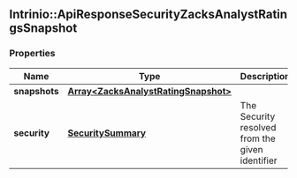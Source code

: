 ## Intrinio::ApiResponseSecurityZacksAnalystRatingsSnapshot

### Properties
Name | Type | Description | Notes
------------ | ------------- | ------------- | -------------
**snapshots** | [**Array&lt;ZacksAnalystRatingSnapshot&gt;**](ZacksAnalystRatingSnapshot.md) |  | [optional] 
**security** | [**SecuritySummary**](SecuritySummary.md) | The Security resolved from the given identifier | [optional] 


